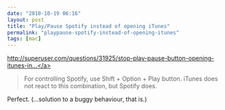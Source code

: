 ```yaml
---
date: "2010-10-19 06:16"
layout: post
title: "Play/Pause Spotify instead of opening iTunes"
permalink: "playpause-spotify-instead-of-opening-itunes"
tags: [mac]
---
```


<a href="http://superuser.com/questions/31925/stop-play-pause-button-opening-itunes-in-snow-leopard">http://superuser.com/questions/31925/stop-play-pause-button-opening-itunes-in...</a>
<blockquote class="posterous_short_quote">For controlling Spotify, use Shift + Option + Play button. iTunes does not react to this combination, but Spotify does.</blockquote>
Perfect. (…solution to a buggy behaviour, that is.)
